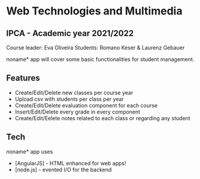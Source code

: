 # Web Technologies and Multimedia
## IPCA - Academic year 2021/2022

Course leader: Eva Oliveira
Students: Romano Keser & Laurenz Gebauer

noname* app will cover some basic functionalities for student management.

## Features

- Create/Edit/Delete new classes per course year
- Upload csv with students per class per year
- Create/Edit/Delete evaluation component for each course
- Insert/Edit/Delete every grade in every component
- Create/Edit/Eelete notes related to each class or regarding any student


## Tech

noname* app uses 

- [AngularJS] - HTML enhanced for web apps!
- [node.js] - evented I/O for the backend
